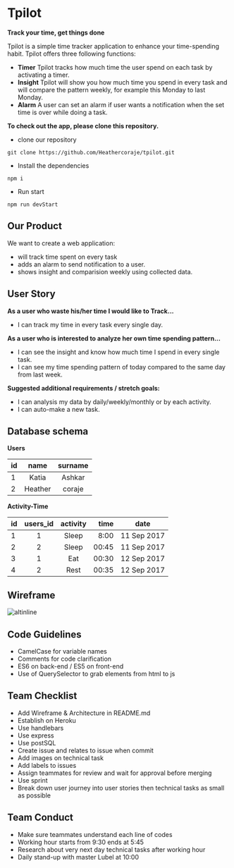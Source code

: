 # Tpilot
**Track your time, get things done**

Tpilot is a simple time tracker application to enhance your time-spending habit.
Tpilot offers three following functions:

+ **Timer** Tpilot tracks how much time the user spend on each task by activating a timer.
+ **Insight** Tpilot will show you how much time you spend in every task and will compare the pattern weekly, for example this Monday to last Monday. 
+ **Alarm** A user can set an alarm if user wants a notification when the set time is over while doing a task.

**To check out the app, please clone this repository.**
* clone our repository
```
git clone https://github.com/Heathercoraje/tpilot.git
```
* Install the dependencies
```
npm i
```
* Run start
```
npm run devStart
```

## Our Product

We want to create a web application:
* will track time spent on every task
* adds an alarm to send notification to a user.
* shows insight and comparision weekly using collected data.

## User Story

**As a user who waste his/her time I would like to Track...**
* I can track my time in every task every single day.

**As a user who is interested to analyze her own time spending pattern...**
* I can see the insight and know how much time I spend in every single task.
* I can see my time spending pattern of today compared to the same day from last week.

**Suggested additional requirements / stretch goals:**
* I can analysis my data by daily/weekly/monthly or by each activity.
* I can auto-make a new task.

## Database schema
**Users**

| id  |  name | surname |
| --- |:-----:|:-------:|
| 1 | Katia | Ashkar |
| 2 | Heather | coraje |

**Activity-Time**

| id  | users_id | activity | time | date |
| --- |:---------:|:------:| -------: | ----- |
| 1 | 1 | Sleep | 8:00 |11 Sep 2017|
| 2 | 2 | Sleep | 00:45 |11 Sep 2017|
| 3 | 1 | Eat | 00:30 |12 Sep 2017|
| 4 | 2 | Rest | 00:35 |12 Sep 2017|

## Wireframe

![altinline](https://user-images.githubusercontent.com/26391874/30265328-81b3e602-96e4-11e7-87a6-821777c9a884.png)

## Code Guidelines
* CamelCase for variable names
* Comments for code clarification
* ES6 on back-end / ES5 on front-end
* Use of QuerySelector to grab elements from html to js

## Team Checklist
* Add Wireframe & Architecture in README.md
* Establish on Heroku
* Use handlebars
* Use express
* Use postSQL
* Create issue and relates to issue when commit
* Add images on technical task
* Add labels to issues
* Assign teammates for review and wait for approval before merging
* Use sprint
* Break down user journey into user stories then technical tasks as small as possible

## Team Conduct
+ Make sure teammates understand each line of codes
+ Working hour starts from 9:30 ends at 5:45
+ Research about very next day technical tasks after working hour
+ Daily stand-up with master Lubel at 10:00
